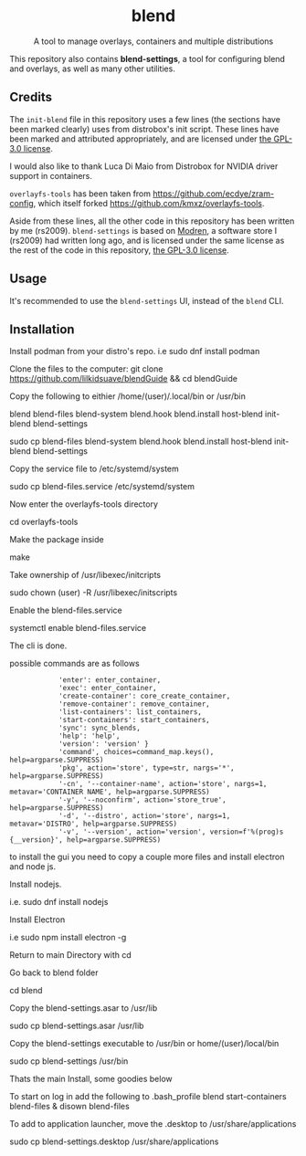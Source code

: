 <div align="center">
  <h1 align="center">blend</h1>
  <p align="center">A tool to manage overlays, containers and multiple distributions</p>
</div>

This repository also contains **blend-settings**, a tool for configuring blend and overlays, as well as many other utilities. 

## Credits

The `init-blend` file in this repository uses a few lines (the sections have been marked clearly) uses from distrobox's init script. These lines have been marked and attributed appropriately, and are licensed under [the GPL-3.0 license](https://github.com/89luca89/distrobox/blob/main/COPYING.md).

I would also like to thank Luca Di Maio from Distrobox for NVIDIA driver support in containers.

`overlayfs-tools` has been taken from https://github.com/ecdye/zram-config, which itself forked https://github.com/kmxz/overlayfs-tools.

Aside from these lines, all the other code in this repository has been written by me (rs2009). `blend-settings` is based on [Modren](https://github.com/RudraSwat/modren), a software store I (rs2009) had written long ago, and is licensed under the same license as the rest of the code in this repository, [the GPL-3.0 license](https://github.com/blend-os/blend/blob/main/LICENSE).

## Usage

It's recommended to use the `blend-settings` UI, instead of the `blend` CLI.

## Installation
Install podman from your distro's repo.
i.e sudo dnf install podman

Clone the files to the computer:
git clone https://github.com/lilkidsuave/blendGuide && cd blendGuide

Copy the following to eithier /home/(user)/.local/bin or /usr/bin

blend
blend-files
blend-system
blend.hook
blend.install
host-blend
init-blend 
blend-settings

sudo cp blend-files blend-system blend.hook blend.install host-blend init-blend blend-settings

Copy the service file to /etc/systemd/system

sudo cp blend-files.service /etc/systemd/system

Now enter the overlayfs-tools directory

cd overlayfs-tools

Make the package inside

make

Take ownership of /usr/libexec/initcripts

sudo chown (user) -R /usr/libexec/initscripts

Enable the blend-files.service

systemctl enable blend-files.service

The cli is done.

possible commands are as follows

                'enter': enter_container,
                'exec': enter_container,
                'create-container': core_create_container,
                'remove-container': remove_container,
                'list-containers': list_containers,
                'start-containers': start_containers,
                'sync': sync_blends,
                'help': 'help',
                'version': 'version' }
                'command', choices=command_map.keys(), help=argparse.SUPPRESS)
                'pkg', action='store', type=str, nargs='*', help=argparse.SUPPRESS)
                '-cn', '--container-name', action='store', nargs=1, metavar='CONTAINER NAME', help=argparse.SUPPRESS)
                '-y', '--noconfirm', action='store_true', help=argparse.SUPPRESS)
                '-d', '--distro', action='store', nargs=1, metavar='DISTRO', help=argparse.SUPPRESS)
                '-v', '--version', action='version', version=f'%(prog)s {__version}', help=argparse.SUPPRESS)

to install the gui you need to copy a couple more files and install electron and node js.
 
Install nodejs.

i.e. sudo dnf install nodejs
 
Install Electron

i.e sudo npm install electron -g

Return to main Directory with cd
 
Go back to blend folder

cd blend

Copy the blend-settings.asar to /usr/lib

sudo cp blend-settings.asar /usr/lib

Copy the blend-settings executable to /usr/bin or home/(user)/local/bin

sudo cp blend-settings /usr/bin



Thats the main Install, some goodies below

To start on log in add the following to .bash_profile
blend start-containers
blend-files &
disown blend-files

To add to application launcher, move the .desktop to /usr/share/applications

sudo cp blend-settings.desktop /usr/share/applications
 

             





